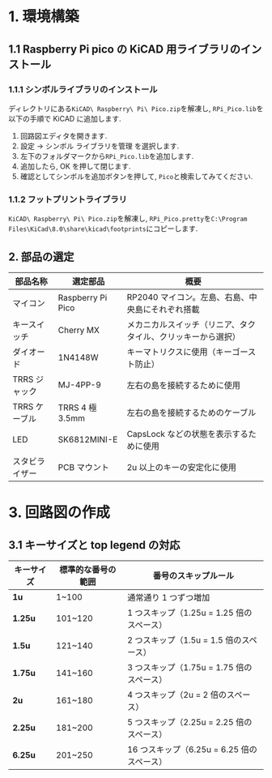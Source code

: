 # 1. 環境構築

## 1.1 Raspberry Pi pico の KiCAD 用ライブラリのインストール

### 1.1.1 シンボルライブラリのインストール

ディレクトリにある`KiCAD\ Raspberry\ Pi\ Pico.zip`を解凍し, `RPi_Pico.lib`を以下の手順で KiCAD に追加します.

1. 回路図エディタを開きます.
2. 設定 -> シンボル ライブラリを管理 を選択します.
3. 左下のフォルダマークから`RPi_Pico.lib`を追加します.
4. 追加したら, OK を押して閉じます.
5. 確認としてシンボルを追加ボタンを押して, `Pico`と検索してみてください.

### 1.1.2 フットプリントライブラリ

`KiCAD\ Raspberry\ Pi\ Pico.zip`を解凍し, `RPi_Pico.pretty`を`C:\Program Files\KiCad\8.0\share\kicad\footprints`にコピーします.

## 2. 部品の選定

| 部品名称       | 選定部品          | 概要                                                         |
| -------------- | ----------------- | ------------------------------------------------------------ |
| マイコン       | Raspberry Pi Pico | RP2040 マイコン。左島、右島、中央島にそれぞれ搭載            |
| キースイッチ   | Cherry MX         | メカニカルスイッチ（リニア、タクタイル、クリッキーから選択） |
| ダイオード     | 1N4148W           | キーマトリクスに使用（キーゴースト防止）                     |
| TRRS ジャック  | MJ-4PP-9          | 左右の島を接続するために使用                                 |
| TRRS ケーブル  | TRRS 4 極 3.5mm   | 左右の島を接続するためのケーブル                             |
| LED            | SK6812MINI-E      | CapsLock などの状態を表示するために使用                      |
| スタビライザー | PCB マウント      | 2u 以上のキーの安定化に使用                                  |

# 3. 回路図の作成

## 3.1 キーサイズと top legend の対応

| キーサイズ | 標準的な番号の範囲 | 番号のスキップルール                       |
| ---------- | ------------------ | ------------------------------------------ |
| **1u**     | 1~100              | 通常通り 1 つずつ増加                      |
| **1.25u**  | 101~120            | 1 つスキップ（1.25u = 1.25 倍のスペース）  |
| **1.5u**   | 121~140            | 2 つスキップ（1.5u = 1.5 倍のスペース）    |
| **1.75u**  | 141~160            | 3 つスキップ（1.75u = 1.75 倍のスペース）  |
| **2u**     | 161~180            | 4 つスキップ（2u = 2 倍のスペース）        |
| **2.25u**  | 181~200            | 5 つスキップ（2.25u = 2.25 倍のスペース）  |
| **6.25u**  | 201~250            | 16 つスキップ（6.25u = 6.25 倍のスペース） |
